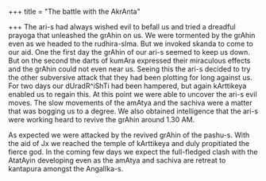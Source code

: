 +++
title = "The battle with the AkrAnta"

+++
The ari-s had always wished evil to befall us and tried a dreadful
prayoga that unleashed the grAhin on us. We were tormented by the grAhin
even as we headed to the rudhira-sIma. But we invoked skanda to come to
our aid. One the first day the grAhin of our ari-s seemed to keep us
down. But on the second the darts of kumAra expressed their miraculous
effects and the grAhin could not even near us. Seeing this the ari-s
decided to try the other subversive attack that they had been plotting
for long against us. For two days our dUradR^iShTi had been hampered,
but again kArttikeya enabled us to regain this. At this point we were
able to uncover the ari-s evil moves. The slow movements of the amAtya
and the sachiva were a matter that was bogging us to a degree. We also
obtained intelligence that the ari-s were working heard to revive the
grAhin around 1.30 AM.

As expected we were attacked by the revived grAhin of the pashu-s. With
the aid of Jx we reached the temple of kArttikeya and duly propitiated
the fierce god. In the coming few days we expect the full-fledged clash
with the AtatAyin developing even as the amAtya and sachiva are retreat
to kantapura amongst the AngalIka-s.
